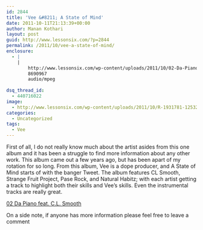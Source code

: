 ```yaml
---
id: 2844
title: 'Vee &#8211; A State of Mind'
date: 2011-10-11T21:13:39+00:00
author: Manan Kothari
layout: post
guid: http://www.lessonsix.com/?p=2844
permalink: /2011/10/vee-a-state-of-mind/
enclosure:
  - |
    |
        http://www.lessonsix.com/wp-content/uploads/2011/10/02-Da-Piano-feat.-C.L.-Smooth.mp3
        8690967
        audio/mpeg
        
dsq_thread_id:
  - 440716022
image:
  - http://www.lessonsix.com/wp-content/uploads/2011/10/R-1931781-1253293271.jpeg
categories:
  - Uncategorized
tags:
  - Vee
---
```

First of all, I do not really know much about the artist asides from this one album and it has been a struggle to find more information about any other work. This album came out a few years ago, but has been apart of my rotation for so long. From this album, Vee is a dope producer, and A State of Mind starts of with the banger Tweet. The album features CL Smooth, Strange Fruit Project, Pase Rock, and Natural Habitz; with each artist getting a track to highlight both their skills and Vee&#8217;s skills. Even the instrumental tracks are really great.

[02 Da Piano feat. C.L. Smooth](http://www.lessonsix.com/wp-content/uploads/2011/10/02-Da-Piano-feat.-C.L.-Smooth.mp3)

On a side note, if anyone has more information please feel free to leave a comment